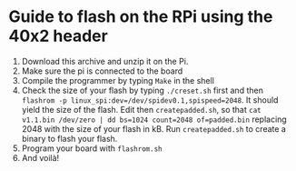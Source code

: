 # Guide to flash on the RPi using the 40x2 header


1. Download this archive and unzip it on the Pi.
2. Make sure the pi is connected to the board
3. Compile the programmer by typing `Make` in the shell
4. Check the size of your flash by typing `./creset.sh` first and then `flashrom -p linux_spi:dev=/dev/spidev0.1,spispeed=2048`. It should yield the size of the flash. Edit then `createpadded.sh`, so that `cat v1.1.bin /dev/zero | dd bs=1024 count=2048 of=padded.bin` replacing 2048 with the size of your flash in kB. Run `createpadded.sh` to create a binary to flash your flash.
5. Program your board with `flashrom.sh`
6. And voilà!
